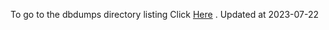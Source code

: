 To go to the dbdumps directory listing Click [Here](https://ipfs.io/ipfs/bafkreihqof3cvobmzkgz47wfkjkz66qynhnwiogr5ghncyrivd2n7c35ee) . Updated at 2023-07-22